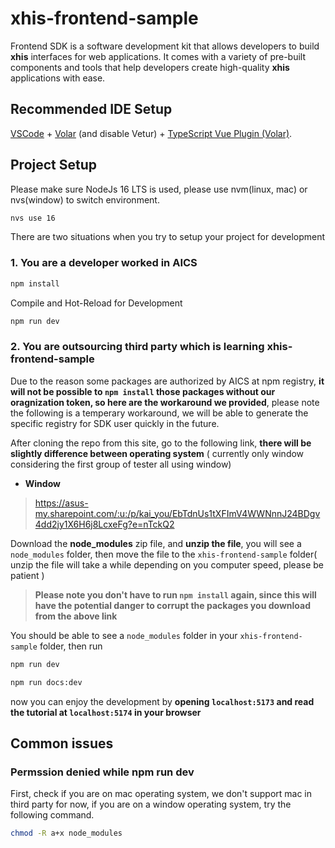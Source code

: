 # xhis-frontend-sample 

Frontend SDK is a software development kit that allows developers to build **xhis** interfaces for web applications. It comes with a variety of pre-built components and tools that help developers create high-quality **xhis** applications with ease. 

## Recommended IDE Setup

[VSCode](https://code.visualstudio.com/) + [Volar](https://marketplace.visualstudio.com/items?itemName=Vue.volar) (and disable Vetur) + [TypeScript Vue Plugin (Volar)](https://marketplace.visualstudio.com/items?itemName=Vue.vscode-typescript-vue-plugin).

## Project Setup

Please make sure NodeJs 16 LTS is used, please use nvm(linux, mac) or nvs(window) to switch environment.

```sh
nvs use 16
```

There are two situations when you try to setup your project for development
### 1. **You are a developer worked in AICS**
```sh
npm install
```

Compile and Hot-Reload for Development
```sh
npm run dev
```

### 2. **You are outsourcing third party which is learning xhis-frontend-sample**

Due to the reason some packages are authorized by AICS at npm registry, **it will not be possible to `npm install` those packages without our oragnization token, so here are the workaround we provided**, please note the following is a temperary workaround, we will be able to generate the specific registry for SDK user quickly in the future.

After cloning the repo from this site, go to the following link, **there will be slightly difference between operating system** ( currently only window considering the first group of tester all using window)

- **Window**
> https://asus-my.sharepoint.com/:u:/p/kai_you/EbTdnUs1tXFImV4WWNnnJ24BDgv4dd2jy1X6H6j8LcxeFg?e=nTckQ2

Download the **node_modules** zip file, and **unzip the file**, you will see a `node_modules` folder, then move the file to the `xhis-frontend-sample` folder( unzip the file will take a while depending on you computer speed, please be patient )

> **Please note you don't have to run `npm install` again, since this will have the potential danger to corrupt the packages you download from the above link**

You should be able to see a `node_modules` folder in your `xhis-frontend-sample` folder, then run 

```sh
npm run dev
```

```sh
npm run docs:dev
```

now you can enjoy the development by **opening `localhost:5173` and read the tutorial at `localhost:5174` in your browser**

## Common issues

### Permssion denied while npm run dev 

First, check if you are on mac operating system, we don't support mac in third party for now, if you are on a window operating system, try the following command.

```sh
chmod -R a+x node_modules 
```



